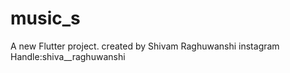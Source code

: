 # music_s

A new Flutter project.
created by Shivam Raghuwanshi
instagram Handle:shiva__raghuwanshi



